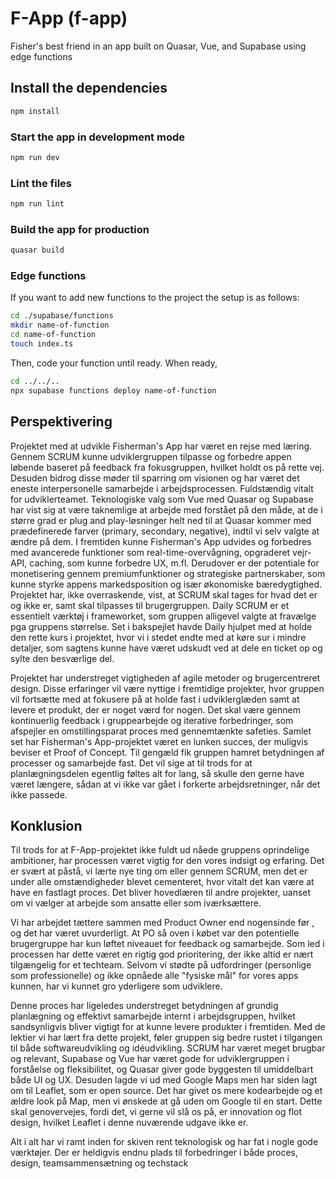 # F-App (f-app)

Fisher's best friend in an app built on Quasar, Vue, and Supabase using edge functions

## Install the dependencies
```bash
npm install
```

### Start the app in development mode
```bash
npm run dev
```


### Lint the files
```bash
npm run lint
```


### Build the app for production
```bash
quasar build
```


### Edge functions
If you want to add new functions to the project the setup is as follows:
```bash
cd ./supabase/functions
mkdir name-of-function
cd name-of-function
touch index.ts
```

Then, code your function until ready.
When ready, 
```bash
cd ../../..
npx supabase functions deploy name-of-function
```

## Perspektivering
Projektet med at udvikle Fisherman's App har været en rejse med læring. Gennem  SCRUM kunne udviklergruppen tilpasse og forbedre appen løbende baseret på feedback fra fokusgruppen, hvilket holdt os på rette vej. Desuden bidrog disse møder til sparring om visionen og har været det eneste interpersonelle samarbejde i arbejdsprocessen. Fuldstændig vitalt for udviklerteamet.
Teknologiske valg som Vue med Quasar og Supabase har vist sig at være taknemlige at arbejde med forstået på den måde, at de i større grad er plug and play-løsninger helt ned til at Quasar kommer med prædefinerede farver (primary, secondary, negative), indtil vi selv valgte at ændre på dem.
I fremtiden kunne Fisherman's App udvides og forbedres med avancerede funktioner som real-time-overvågning, opgraderet vejr-API, caching, som kunne forbedre UX, m.fl. Derudover er der potentiale for monetisering gennem premiumfunktioner og strategiske partnerskaber, som kunne styrke appens markedsposition og især økonomiske bæredygtighed.
Projektet har, ikke overraskende, vist, at SCRUM skal tages for hvad det er og ikke er, samt skal tilpasses til brugergruppen. Daily SCRUM er et essentielt værktøj i frameworket, som gruppen alligevel valgte at fravælge pga gruppens størrelse.
Set i bakspejlet havde Daily hjulpet med at holde den rette kurs i projektet, hvor vi i stedet endte med at køre sur i mindre detaljer, som sagtens kunne have været udskudt ved at dele en ticket op og sylte den besværlige del.


Projektet har understreget vigtigheden af agile metoder og brugercentreret design. Disse erfaringer vil være nyttige i fremtidige projekter, hvor gruppen vil fortsætte med at fokusere på at holde fast i udviklerglæden samt at levere et produkt, der er noget værd for nogen. Det skal være gennem kontinuerlig feedback i gruppearbejde og iterative forbedringer, som afspejler en omstillingsparat proces med gennemtænkte safeties. Samlet set har Fisherman's App-projektet været en lunken succes, der muligvis beviser et Proof of Concept.
Til gengæld fik gruppen hamret betydningen af processer og samarbejde fast.
Det vil sige at til trods for at planlægningsdelen egentlig føltes alt for lang, så skulle den gerne have været længere, sådan at vi ikke var gået i forkerte arbejdsretninger, når det ikke passede.


## Konklusion
Til trods for at F-App-projektet ikke fuldt ud nåede gruppens oprindelige ambitioner, har processen været vigtig for den vores indsigt og erfaring. Det er svært at påstå, vi lærte nye ting om eller gennem SCRUM, men det er under alle omstændigheder blevet cementeret, hvor vitalt det kan være at have en fastlagt proces. 
Det bliver hovedlæren til andre projekter, uanset om vi vælger at arbejde som ansatte eller som iværksættere.

Vi har arbejdet tættere sammen med Product Owner end nogensinde før , og det har været uvurderligt. At PO så oven i købet var den potentielle brugergruppe har kun løftet niveauet for feedback og samarbejde. Som led i processen har dette været en rigtig god prioritering, der ikke altid er nært tilgængelig for et techteam.
Selvom vi stødte på udfordringer (personlige som professionelle) og ikke opnåede alle "fysiske mål" for vores apps kunnen, har vi kunnet gro yderligere som udviklere.

Denne proces har ligeledes understreget betydningen af grundig planlægning og effektivt samarbejde internt i arbejdsgruppen, hvilket sandsynligvis bliver vigtigt for at kunne levere produkter i fremtiden. Med de lektier vi har lært fra dette projekt, føler gruppen sig bedre rustet i tilgangen til både softwareudvikling og idéudvikling.
SCRUM har været meget brugbar og relevant, Supabase og Vue har været gode for udviklergruppen i forståelse og fleksibilitet, og Quasar giver gode byggesten til umiddelbart både UI og UX.
Desuden lagde vi ud med Google Maps men har siden lagt om til Leaflet, som er open source. Det har givet os mere kodearbejde og et ældre look på Map, men vi ønskede at gå uden om Google til en start.
Dette skal genovervejes, fordi det, vi gerne vil slå os på, er innovation og flot design, hvilket Leaflet i denne nuværende udgave ikke er.

Alt i alt har vi ramt inden for skiven rent teknologisk og har fat i nogle gode værktøjer.
Der er heldigvis endnu plads til forbedringer i både proces, design, teamsammensætning og techstack